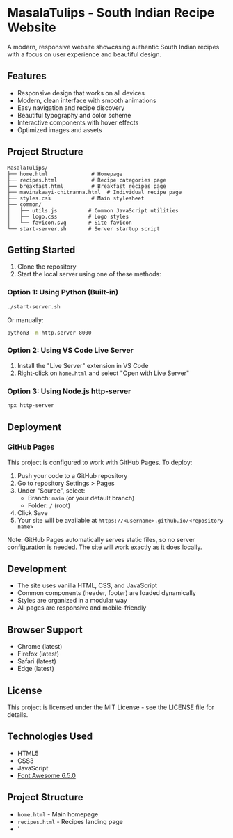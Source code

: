 # MasalaTulips - South Indian Recipe Website

A modern, responsive website showcasing authentic South Indian recipes with a focus on user experience and beautiful design.

## Features

- Responsive design that works on all devices
- Modern, clean interface with smooth animations
- Easy navigation and recipe discovery
- Beautiful typography and color scheme
- Interactive components with hover effects
- Optimized images and assets

## Project Structure

```
MasalaTulips/
├── home.html              # Homepage
├── recipes.html           # Recipe categories page
├── breakfast.html         # Breakfast recipes page
├── mavinakaayi-chitranna.html  # Individual recipe page
├── styles.css             # Main stylesheet
├── common/
│   ├── utils.js          # Common JavaScript utilities
│   ├── logo.css          # Logo styles
│   └── favicon.svg       # Site favicon
└── start-server.sh       # Server startup script
```

## Getting Started

1. Clone the repository
2. Start the local server using one of these methods:

### Option 1: Using Python (Built-in)
```bash
./start-server.sh
```
Or manually:
```bash
python3 -m http.server 8000
```

### Option 2: Using VS Code Live Server
1. Install the "Live Server" extension in VS Code
2. Right-click on `home.html` and select "Open with Live Server"

### Option 3: Using Node.js http-server
```bash
npx http-server
```

## Deployment

### GitHub Pages
This project is configured to work with GitHub Pages. To deploy:

1. Push your code to a GitHub repository
2. Go to repository Settings > Pages
3. Under "Source", select:
   - Branch: `main` (or your default branch)
   - Folder: `/` (root)
4. Click Save
5. Your site will be available at `https://<username>.github.io/<repository-name>`

Note: GitHub Pages automatically serves static files, so no server configuration is needed. The site will work exactly as it does locally.

## Development

- The site uses vanilla HTML, CSS, and JavaScript
- Common components (header, footer) are loaded dynamically
- Styles are organized in a modular way
- All pages are responsive and mobile-friendly

## Browser Support

- Chrome (latest)
- Firefox (latest)
- Safari (latest)
- Edge (latest)

## License

This project is licensed under the MIT License - see the LICENSE file for details.

## Technologies Used

- HTML5
- CSS3
- JavaScript
- [Font Awesome 6.5.0](https://cdnjs.cloudflare.com/ajax/libs/font-awesome/6.5.0/css/all.min.css)

## Project Structure
- `home.html` - Main homepage
- `recipes.html` - Recipes landing page
- `